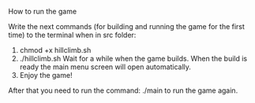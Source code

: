 How to run the game

Write the next commands (for building and running the game for the first time) to the terminal when in src folder:
1. chmod +x hillclimb.sh
1. ./hillclimb.sh
Wait for a while when the game builds. When the build is ready the main menu screen will open automatically.
2. Enjoy the game!

After that you need to run the command: ./main to run the game again.
